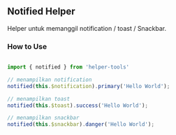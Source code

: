 ## Notified Helper

Helper untuk memanggil notification / toast / Snackbar.

### How to Use

``` javascript

import { notified } from 'helper-tools'

// menampilkan notification
notified(this.$notification).primary('Hello World');

// menampilkan toast
notified(this.$toast).success('Hello World');

// menampilkan snackbar
notified(this.$snackbar).danger('Hello World');

```